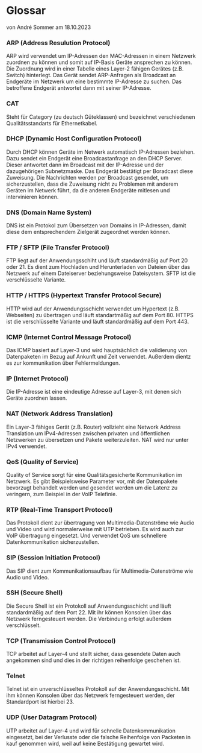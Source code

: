 # Glossar
von André Sommer am 18.10.2023

### ARP (Address Resulution Protocol)
ARP wird verwendet um IP-Adressen den MAC-Adressen in einem Netzwerk zuordnen zu können und somit auf IP-Basis Geräte ansprechen zu können. Die Zuordnung wird in einer Tabelle eines Layer-2 fähigen Gerätes (z.B. Switch) hinterlegt. Das Gerät sendet ARP-Anfragen als Broadcast an Endgeräte im Netzwerk um eine bestimmte IP-Adresse zu suchen. Das betroffene Endgerät antwortet dann mit seiner IP-Adresse.

### CAT
Steht für Category (zu deutsch Güteklassen) und bezeichnet verschiedenen Qualitätsstandarts für Ethernetkabel.

### DHCP (Dynamic Host Configuration Protocol)
Durch DHCP können Geräte im Netwerk automatisch IP-Adressen beziehen. Dazu sendet ein Endgerät eine Broadcastanfrage an den DHCP Server. Dieser antwortet dann im Broadcast mit der IP-Adresse und der dazugehörigen Subnetzmaske. Das Endgerät bestätigt per Boradcast diese Zuweisung. Die Nachrichten werden per Broadcast gesendet, um sicherzustellen, dass die Zuweisung nicht zu Problemen mit anderem Geräten im Netwerk führt, da die anderen Endgeräte mitlesen und intervinieren können.

### DNS (Domain Name System)
DNS ist ein Protokol zum Übersetzen von Domains in IP-Adressen, damit diese dem entsprechendem Zielgerät zugeordnet werden können.

### FTP / SFTP (File Transfer Protocol)
FTP liegt auf der Anwendungsschiht und läuft standardmäßig auf Port 20 oder 21. Es dient zum Hochladen und Herunterladen von Dateien über das Netzwerk auf einem Dateiserver beziehungsweise Dateisystem. SFTP ist die verschlüsselte Variante.

### HTTP / HTTPS (Hypertext Transfer Protocol Secure)
HTTP wird auf der Anwendungsschicht verwendet um Hypertext (z.B. Webseiten) zu übertragen und läuft standartmäßig auf dem Port 80. HTTPS ist die verschlüsselte Variante und läuft standardmäßig auf dem Port 443. 

### ICMP (Internet Control Message Protocol)
Das ICMP basiert auf Layer-3 und wird hauptsächlich die validierung von Datenpaketen im Bezug auf Ankunft und Zeit verwendet. Außerdem dientz es zur kommunikation über Fehlermeldungen.

### IP (Internet Protocol)
Die IP-Adresse ist eine eindeutige Adresse auf Layer-3, mit denen sich Geräte zuordnen lassen.

### NAT (Network Address Translation)
Ein Layer-3 fähiges Gerät (z.B. Router) vollzieht eine Network Address Translation um IPv4-Adressen zwischen privaten und öffentlichen Netzwerken zu übersetzen und Pakete weiterzuleiten. NAT wird nur unter IPv4 verwendet.

### QoS (Quality of Service)
Quality of Service sorgt für eine Qualitätsgesicherte Kommunikation im Netzwerk. Es gibt Beispielsweise Parameter vor, mit der Datenpakete bevorzugt behandelt werden und gesendet werden um die Latenz zu veringern, zum Beispiel in der VoIP Telefinie.

### RTP (Real-Time Transport Protocol)
Das Protokoll dient zur übertragung von Multimedia-Datenströme wie Audio und Video und wird normalerweise mit UTP betrieben. Es wird auch zur VoIP übertragung eingesetzt. Und verwendet QoS um schnellere Datenkommunikation sicherzustellen.

### SIP (Session Initiation Protocol) 
Das SIP dient zum Kommunikationsaufbau für Multimedia-Datenströme wie Audio und Video.

### SSH (Secure Shell)
Die Secure Shell ist ein Protokoll auf Anwendungsschicht und läuft standardmäßig auf dem Port 22. Mit ihr können Konsolen über das Netzwerk ferngesteuert werden. Die Verbindung erfolgt außerdem verschlüsselt.

### TCP (Transmission Control Protocol)
TCP arbeitet auf Layer-4 und stellt sicher, dass gesendete Daten auch angekommen sind und dies in der richtigen reihenfolge geschehen ist.

### Telnet
Telnet ist ein unverschlüsseltes Protokoll auf der Anwendungsschicht. Mit ihm können Konsolen über das Netzwerk ferngesteuert werden, der Standardport ist hierbei 23.

### UDP (User Datagram Protocol)
UTP arbeitet auf Layer-4 und wird für schnelle Datenkommunikation eingesetzt, bei der Verlusste oder die falsche Reihenfolge von Packeten in kauf genommen wird, weil auf keine Bestätigung gewartet wird.
